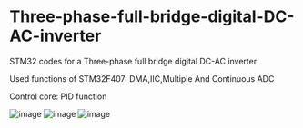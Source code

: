 # Three-phase-full-bridge-digital-DC-AC-inverter

STM32 codes for a Three-phase full bridge digital DC-AC inverter

Used functions of STM32F407: DMA,IIC,Multiple And Continuous ADC

Control core: PID function

![image](https://github.com/ogugugugugua/Three-phase-full-bridge-digital-DC-AC-inverter/blob/master/%E9%80%86%E5%8F%98%E5%85%A8%E6%A1%A5%E5%AE%9E%E7%89%A9%E5%9B%BE.png)
![image](https://github.com/ogugugugugua/Three-phase-full-bridge-digital-DC-AC-inverter/blob/master/%E9%80%86%E5%8F%98%E5%85%A8%E6%A1%A5.png)
![image](https://github.com/ogugugugugua/Three-phase-full-bridge-digital-DC-AC-inverter/blob/master/MOS%E9%A9%B1%E5%8A%A8%E7%94%B5%E8%B7%AF.png)
